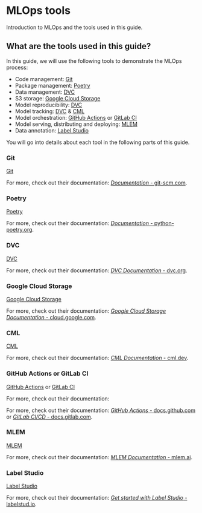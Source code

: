 # MLOps tools

Introduction to MLOps and the tools used in this guide.

## What are the tools used in this guide?

In this guide, we will use the following tools to demonstrate the MLOps process:

- Code management: [Git](#git)
- Package management: [Poetry](#poetry)
- Data management: [DVC](#dvc)
- S3 storage: [Google Cloud Storage](#google-cloud-storage)
- Model reproducibility: [DVC](#dvc)
- Model tracking: [DVC](#dvc) & [CML](#cml)
- Model orchestration: [GitHub Actions](#github-actions) or [GitLab CI](#gitlab-ci)
- Model serving, distributing and deploying: [MLEM](#mlem)
- Data annotation: [Label Studio](#label-studio)

You will go into details about each tool in the following parts of this guide.

### Git

[Git](https://git-scm.com/) 

For more, check out their documentation: [_Documentation_ - git-scm.com](https://git-scm.com/doc).

### Poetry

[Poetry](https://python-poetry.org/)

For more, check out their documentation: [_Documentation_ - python-poetry.org](https://python-poetry.org/docs/).

### DVC

[DVC](https://dvc.org/) 

For more, check out their documentation: [_DVC Documentation_ - dvc.org](https://dvc.org/doc).

### Google Cloud Storage

[Google Cloud Storage](https://cloud.google.com/storage)

For more, check out their documentation: [_Google Cloud Storage Documentation_ - cloud.google.com](https://cloud.google.com/storage/docs).

### CML

[CML](https://cml.dev/) 

For more, check out their documentation: [_CML Documentation_ - cml.dev](https://cml.dev/doc/).

### GitHub Actions or GitLab CI

[GitHub Actions](https://github.com/features/actions) or [GitLab CI](https://about.gitlab.com/topics/ci-cd/) 

For more, check out their documentation: 

For more, check out their documentation: [_GitHub Actions_ - docs.github.com](https://docs.github.com/en/actions) or [_GitLab CI/CD_ - docs.gitlab.com](https://docs.gitlab.com/ee/ci/). 

### MLEM

[MLEM](https://mlem.ai/)

For more, check out their documentation: [_MLEM Documentation_ - mlem.ai](https://mlem.ai/doc).

### Label Studio

[Label Studio](https://labelstud.io/) 

For more, check out their documentation: [_Get started with Label Studio_ - labelstud.io](https://labelstud.io/guide/).
